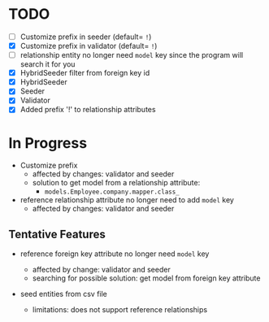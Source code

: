 # TODO

- [ ] Customize prefix in seeder (default= `!`)
- [x] Customize prefix in validator (default= `!`)
- [ ] relationship entity no longer need `model` key since the program will search it for you
- [x] HybridSeeder filter from foreign key id
- [x] HybridSeeder
- [x] Seeder
- [x] Validator
- [x] Added prefix '!' to relationship attributes

# In Progress

- Customize prefix
    - affected by changes: validator and seeder
    - solution to get model from a relationship attribute:
        - `models.Employee.company.mapper.class_`
- reference relationship attribute no longer need to add `model` key
    - affected by changes: validator and seeder

## Tentative Features

- reference foreign key attribute no longer need `model` key
    - affected by change: validator and seeder
    - searching for possible solution: get model from foreign key attribute

- seed entities from csv file
    - limitations: does not support reference relationships
